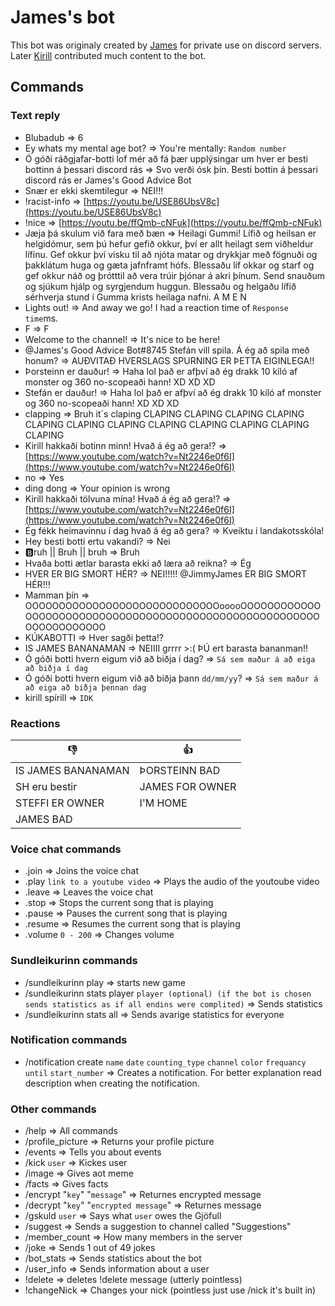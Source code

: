 # James's bot
This bot was originaly created by [James](https://github.com/JimmyJames188) for private use on discord servers. Later [Kirill](https://github.com/Kirill-iceland) contributed much content to the bot.

## Commands
### Text reply
* Blubadub => 6
* Ey whats my mental age bot? => You're mentally: `Random number`
* Ó góði ráðgjafar-botti lof mér að fá þær upplýsingar um hver er besti bottinn á þessari discord rás => Svo verði ósk þín. Besti bottin á þessari discord rás er James's Good Advice Bot
* Snær er ekki skemtilegur => NEI!!!
* !racist-info => [https://youtu.be/USE86UbsV8c](https://youtu.be/USE86UbsV8c)
* !nice => [https://youtu.be/ffQmb-cNFuk](https://youtu.be/ffQmb-cNFuk)
* Jæja þá skulum við fara með bæn => Heilagi Gummi! Lífið og heilsan er helgidómur, sem þú hefur gefið okkur, því er allt heilagt sem viðheldur lífinu. Gef okkur því visku til að njóta matar og drykkjar með fögnuði og þakklátum huga og gæta jafnframt hófs. Blessaðu líf okkar og starf og gef okkur náð og þrótttil að vera trúir þjónar á akri þínum. Send snauðum og sjúkum hjálp og syrgjendum huggun. Blessaðu og helgaðu lífið sérhverja stund í Gumma krists heilaga nafni. A M E N
* Lights out! => And away we go! I had a reaction time of `Response time`ms.
* F => F
* Welcome to the channel! => It's nice to be here!
* @James's Good Advice Bot#8745 Stefán vill spila. Á ég að spila með honum? => AUÐVITAÐ HVERSLAGS SPURNING ER ÞETTA EIGINLEGA!!
* Þorsteinn er dauður! => Haha lol það er afþví að ég drakk 10 kíló af monster og 360 no-scopeaði hann! XD XD XD
* Stefán er dauður! => Haha lol það er afþví að ég drakk 10 kíló af monster og 360 no-scopeaði hann! XD XD XD
* clapping => Bruh it´s claping   CLAPING   CLAPING   CLAPING   CLAPING   CLAPING    CLAPING   CLAPING   CLAPING   CLAPING    CLAPING   CLAPING   CLAPING
* Kirill hakkaði botinn minn! Hvað á ég að gera!? => [https://www.youtube.com/watch?v=Nt2246e0f6I](https://www.youtube.com/watch?v=Nt2246e0f6I)
* no => Yes
* ding dong => Your opinion is wrong
* Kirill hakkaði tölvuna mína! Hvað á ég að gera!? => [https://www.youtube.com/watch?v=Nt2246e0f6I](https://www.youtube.com/watch?v=Nt2246e0f6I)
* Ég fékk heimavinnu í dag hvað á ég að gera? => Kveiktu í landakotsskóla!
* Hey besti botti ertu vakandi? => Nei
* 🅱️ruh || Bruh || bruh => Bruh
* Hvaða botti ætlar barasta ekki að læra að reikna? => Ég
* HVER ER BIG SMORT HÉR? => NEI!!!!! @JimmyJames ER BIG SMORT HÉR!!!
* Mamman þín => OOOOOOOOOOOOOOOOOOOOOOOOOOOOOooooOOOOOOOOOOOOOOOOOOOOOOOOOOOOOOOOOOOOOOOOOOOOOOOOOOOOOOOOOOOOOOOOOOOO
* KÚKABOTTI => Hver sagði þetta!?
* IS JAMES BANANAMAN => NEIIII grrrr >:( ÞÚ ert barasta bananman!! 
* Ó góði botti hvern eigum við að biðja í dag? => `Sá sem maður á að eiga að biðja í dag`  
* Ó góði botti hvern eigum við að biðja þann `dd/mm/yy`? => `Sá sem maður á að eiga að biðja þennan dag`  
* kirill spírill => `IDK`

### Reactions
| 👎                    | 👍                |
| --------------------- | ----------------- |
| IS JAMES BANANAMAN    | ÞORSTEINN BAD     |
| SH eru bestir         | JAMES FOR OWNER   |
| STEFFI ER OWNER       | I'M HOME          |
| JAMES BAD             |                   |

### Voice chat commands
* .join => Joins the voice chat
* .play `link to a youtube video` => Plays the audio of the youtoube video
* .leave => Leaves the voice chat
* .stop => Stops the current song that is playing
* .pause => Pauses the current song that is playing
* .resume => Resumes the current song that is playing
* .volume `0 - 200` => Changes volume

### Sundleikurinn commands
* /sundleikurinn play => starts new game
* /sundleikurinn stats player `player (optional) (if the bot is chosen sends statistics as if all endins were complited)` => Sends statistics
* /sundleikurinn stats all => Sends avarige statistics for everyone

### Notification commands
* /notification create `name` `date` `counting_type` `channel` `color` `frequancy` `until` `start_number` => Creates a notification. For better explanation read description when creating the notification.

### Other commands
* /help => All commands
* /profile_picture => Returns your profile picture
* /events => Tells you about events
* /kick `user` => Kickes user
* /image => Gives aot meme
* /facts => Gives facts
* /encrypt "`key`" "`message`" => Returnes encrypted message
* /decrypt "`key`" "`encrypted message`" => Returnes message
* /gskuld `user` => Says what `user` owes the Gjöfull
* /suggest => Sends a suggestion to channel called "Suggestions"
* /member_count => How many members in the server
* /joke => Sends 1 out of 49 jokes 
* /bot_stats => Sends statistics about the bot
* /user_info => Sends information about a user
* !delete => deletes !delete message (utterly pointless)
* !changeNick => Changes your nick (pointless just use /nick it's built in)

<!-- END OF COMMANDS -->
